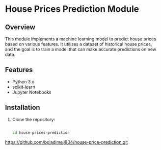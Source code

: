 # House Prices Prediction Module

## Overview
This module implements a machine learning model to predict house prices based on various features. It utilizes a dataset of historical house prices, and the goal is to train a model that can make accurate predictions on new data.

## Features
- Python 3.x
- scikit-learn
- Jupyter Notebooks

## Installation
1. Clone the repository:
   ```bash
   
   cd house-prices-prediction
  https://github.com/boladimeji834/house-price-prediction.git
